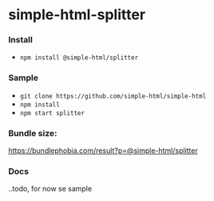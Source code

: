 # simple-html-splitter


### Install

-   `npm install @simple-html/splitter`

### Sample

-   `git clone https://github.com/simple-html/simple-html`
-   `npm install`
-   `npm start splitter`

### Bundle size:

https://bundlephobia.com/result?p=@simple-html/splitter

### Docs

..todo, for now se sample